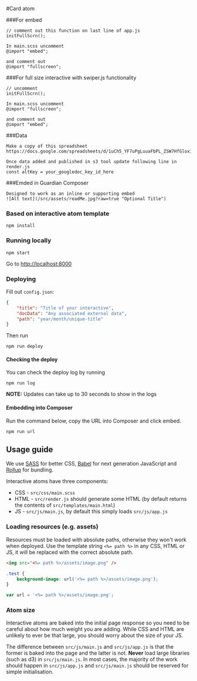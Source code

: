 #Card atom


###For embed
```
// comment out this function on last line of app.js
initFullScrn();

In main.scss uncomment
@import "embed";

and comment out 
@import "fullscreen";
```

###For full size interactive with swiper.js functionality
```
// uncomment 
initFullScrn();

In main.scss uncomment
@import "fullscreen";

and comment out 
@import "embed";
```

###Data
```
Make a copy of this spreadsheet
https://docs.google.com/spreadsheets/d/1uCh5_YF7uPgLuuaFbPL_ZSW7HfGlox1DbUhkumf22OQ/edit#gid=0

Once data added and published in s3 tool update following line in render.js
const altKey = your_googledoc_key_id_here
```

###Emded in Guardian Composer
```
Designed to work as an inline or supporting embed
![Alt text](/src/assets/readMe.jpg?raw=true "Optional Title")
```


### Based on interactive atom template

```
npm install
```

### Running locally
```
npm start
```

Go to <http://localhost:8000>

### Deploying
Fill out `config.json`:
```json
{
    "title": "Title of your interactive",
    "docData": "Any associated external data",
    "path": "year/month/unique-title"
}
```

Then run
```
npm run deploy
```

#### Checking the deploy
You can check the deploy log by running
```
npm run log
```
<b>NOTE:</b> Updates can take up to 30 seconds to show in the logs

#### Embedding into Composer
Run the command below, copy the URL into Composer and click embed.
```
npm run url
```

## Usage guide
We use [SASS](http://sass-lang.com/) for better CSS, [Babel](https://babeljs.io/) for next
generation JavaScript and [Rollup](http://rollupjs.org/) for bundling.

Interactive atoms have three components:
- CSS - `src/css/main.scss`
- HTML - `src/render.js` should generate some HTML (by default returns the contents of `src/templates/main.html`)
- JS - `src/js/main.js`, by default this simply loads `src/js/app.js`

### Loading resources (e.g. assets)
Resources must be loaded with absolute paths, otherwise they won't work when deployed.
Use the template string `<%= path %>` in any CSS, HTML or JS, it will be replaced
with the correct absolute path.

```html
<img src="<%= path %>/assets/image.png" />
```

```css
.test {
    background-image: url('<%= path %>/assets/image.png');
}
```

```js
var url = '<%= path %>/assets/image.png';
```

### Atom size
Interactive atoms are baked into the initial page response so you need to be careful about
how much weight you are adding. While CSS and HTML are unlikely to ever be that large,
you should worry about the size of your JS.

The difference between `src/js/main.js` and `src/js/app.js` is that the former is baked into
the page and the latter is not. <b>Never</b> load large libraries (such as d3) in `src/js/main.js`.
In most cases, the majority of the work should happen in `src/js/app.js` and `src/js/main.js`
should be reserved for simple initialisation.
